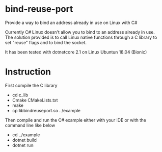 # bind-reuse-port
Provide a way to bind an address already in use on Linux with C#

Currently C# Linux doesn't allow you to bind to an address already in use.
The solution provided is to call Linux native functions through a C library to set "reuse" flags and to bind the socket.

It has been tested with dotnetcore 2.1 on Linux Ubuntun 18.04 (Bionic)

# Instruction
First compile the C library
- cd c_lib
- Cmake CMakeLists.txt
- make
- cp libbindreuseport.so ../example

Then compile and run the C# example either with your IDE or with the command line like below
- cd ../example
- dotnet build
- dotnet run
